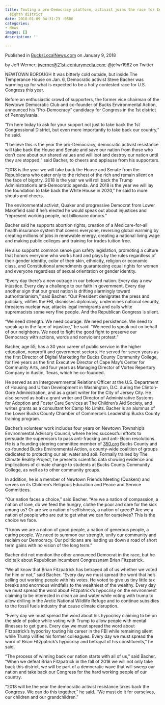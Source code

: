 ```yaml
---
title: Touting a pro-Democracy platform, activist joins the race for Congress in Pennsylvania’s
  eighth district
date: 2018-01-09 04:31:23 -0500
categories:
- News
images: []
description: ''

---
```

Published in [BucksLocalNews.com](http://www.buckslocalnews.com/news/touting-a-pro-democracy-platform-activist-joins-the-race-for/article_cae4453c-2252-5acd-9cf2-d62e2c4b3c34.html "Bucks Local News") on January 9, 2018

by Jeff Werner; jwerner@21st-centurymedia.com; @jefwr1982 on Twitter

NEWTOWN BOROUGH   It was bitterly cold outside, but inside The Temperance House on Jan. 6, Democratic activist Steve Bacher was warming up for what is expected to be a hotly contested race for U.S. Congress this year.

Before an enthusiastic crowd of supporters, the former vice chairman of the Newtown Democratic Club and co-founder of Bucks Environmental Action, announced his “Pro-Democracy” candidacy for Congress in the 1st district of Pennsylvania.

“I’m here today to ask for your support not just to take back the 1st Congressional District, but even more importantly to take back our country,” he said.

“I believe this is the year the pro-Democracy, democratic activist resistance will take back the House and Senate and save our nation from those who don’t care about our shared values and will loot and destroy our nation until they are stopped,” said Bacher, to cheers and applause from his supporters.

“2018 is the year we will take back the House and Senate from the Republicans who cater only to the richest of the rich and remain silent on the face of bigotry. 2018 is the year we will roll back the Trump Administration’s anti-Democratic agenda. And 2018 is the year we will lay the foundation to take back the White House in 2020,” he said to more shouts and cheers.

The environmental activist, Quaker and progressive Democrat from Lower Makefield said if he’s elected he would speak out about injustices and “represent working people, not billionaire donors."

Bacher said he supports abortion rights, creation of a Medicare-for-all health insurance system that covers everyone, reversing global warming by creating millions of jobs in renewable energy, creating a national living wage and making public colleges and training for trades tuition free.

He also supports common sense gun safety legislation, promoting a culture that honors everyone who works hard and plays by the rules regardless of their gender identity, color of their skin, ethnicity, religion or economic class, and Constitutional amendments guaranteeing equal rights for women and everyone regardless of sexual orientation or gender identity.

“Every day there’s a new outrage in our beloved nation. Every day a new injustice. Every day a challenge to our faith in government. Every day another sign that our great nation is drifting alarmingly toward authoritarianism,” said Bacher. “Our President denigrates the press and judiciary, vilifies the FBI, dismisses diplomacy, undermines national security, threatens nuclear war, attacks legal immigrants and calls white supremacists some very fine people. And the Republican Congress is silent.

“We need strength. We need courage. We need persistence. We need to speak up in the face of injustice,” he said. “We need to speak out on behalf of our neighbors. We need to fight the good fight to preserve our Democracy with actions, words and nonviolent protest.”

Bacher, age 55, has a 30 year career of public service in the higher education, nonprofit and government sectors. He served for seven years as the first Director of Digital Marketing for Bucks County Community College, for five years as the first Executive Director of Cape May’s Center for Community Arts, and four years as Managing Director of Vortex Repertory Company in Austin, Texas, which he co-founded.

He served as an Intergovernmental Relations Officer at the U.S. Department of Housing and Urban Development in Washington, D.C. during the Clinton-Gore Administration, and as a grant writer for the City of Jersey City. He also served as both a grant writer and Director of Administrative Systems for Adoption and Foster Care Services at The Children’s Aid Society, and writes grants as a consultant for Camp No Limits. Bacher is an alumnus of the Lower Bucks County Chamber of Commerce’s Leadership Bucks County training program.

Bacher’s volunteer work includes four years on Newtown Township’s Environmental Advisory Council, where he led successful efforts to persuade the supervisors to pass anti-fracking and anti-Elcon resolutions. He is a founding steering committee member of [350.org](http://350.org/) Bucks County and co-founded Bucks Environmental Action, a county-wide coalition of groups dedicated to protecting our air, water and soil. Formally trained by The Climate Reality Project, he presents scientific data showing evidence and implications of climate change to students at Bucks County Community College, as well as to other community groups.

In addition, he is a member of Newtown Friends Meeting (Quakers) and serves on its Children’s Religious Education and Peace and Service Committees.

“Our nation faces a choice,” said Bacher. “Are we a nation of compassion, a nation of love, do we feed the hungry, clothe the poor and care for the sick among us? Or are we a nation of selfishness, a nation of greed? Are we a nation of people who are out to get what we can for ourselves? This is the choice we face.

“I know we are a nation of good people, a nation of generous people, a caring people. We need to summon our strength, unify our community and reclaim our Democracy. Our politicians are leading us down a road of short term gains with no vision of the long term.”

Bacher did not mention the other announced Democrat in the race, but he did talk about Republican incumbent Congressnam Brian Fitzpatrick.

“We all know that Brian Fitzpatrick has betrayed all of us whether we voted for him or not,” said Bacher. “Every day we must spread the word that he’s selling out working people with his votes. He voted to give us tiny little tax breaks and enormous windfalls to the wealthiest of the wealthy. Every day we must spread the word about Fitzpatrick’s hypocrisy on the environment claiming to be interested in clean air and water while voting with trump to allow drilling in the Arctic National Wildlife Refuge and to continue subsidies to the fossil fuels industry that cause climate disruption.

“Every day we must spread the word about his hypocrisy claiming to be on the side of police while voting with Trump to allow people with mental illnesses to get guns. Every day we must spread the word about Fitzpatrick’s hypocrisy touting his career in the FBI while remaining silent while Trump vilifies his former colleagues. Every day we must spread the word of Brian Fitzpatrick’s hypocrisy and betrayal of his constituents,” he said.

“The process of winning back our nation starts with all of us,” said Bacher. “When we defeat Brian Fitzpatrick in the fall of 2018 we will not only take back this district, we will be part of a democratic wave that will sweep our nation and take back our Congress for the hard working people of our country.

“2018 will be the year the democratic activist resistance takes back the Congress. We can do this together,” he said. “We must do it for ourselves, our children and our grandchildren.”